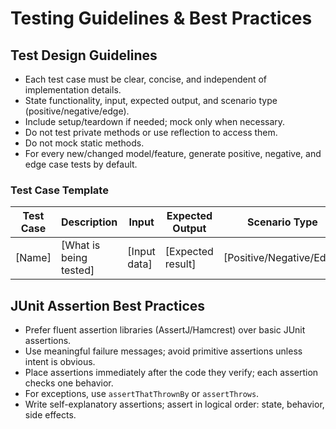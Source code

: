 # Testing Guidelines & Best Practices

## Test Design Guidelines

- Each test case must be clear, concise, and independent of implementation details.
- State functionality, input, expected output, and scenario type (positive/negative/edge).
- Include setup/teardown if needed; mock only when necessary.
- Do not test private methods or use reflection to access them.
- Do not mock static methods.
- For every new/changed model/feature, generate positive, negative, and edge case tests by default.

### Test Case Template

| Test Case | Description            | Input        | Expected Output   | Scenario Type            | Setup/Teardown         |
| --------- | ---------------------- | ------------ | ----------------- | ------------------------ | ---------------------- |
| [Name]    | [What is being tested] | [Input data] | [Expected result] | [Positive/Negative/Edge] | [Setup/Teardown steps] |

## JUnit Assertion Best Practices

- Prefer fluent assertion libraries (AssertJ/Hamcrest) over basic JUnit assertions.
- Use meaningful failure messages; avoid primitive assertions unless intent is obvious.
- Place assertions immediately after the code they verify; each assertion checks one behavior.
- For exceptions, use `assertThatThrownBy` or `assertThrows`.
- Write self-explanatory assertions; assert in logical order: state, behavior, side effects.
